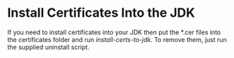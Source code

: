 # Install Certificates Into the JDK

If you need to install certificates into your JDK then put the *.cer files into the certificates folder and run _install-certs-to-jdk_. To remove them, just run the supplied uninstall script.